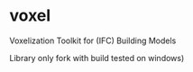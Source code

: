 # voxel
Voxelization Toolkit for (IFC) Building Models


Library only fork with build tested on windows)
